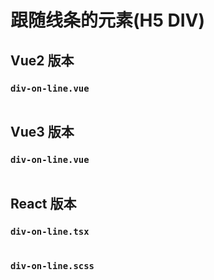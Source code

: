 # 跟随线条的元素(H5 DIV)

## Vue2 版本

### `div-on-line.vue`

```javascript

```

## Vue3 版本

### `div-on-line.vue`

```javascript

```

## React 版本

### `div-on-line.tsx`

```javascript

```

### `div-on-line.scss`

```scss

```
